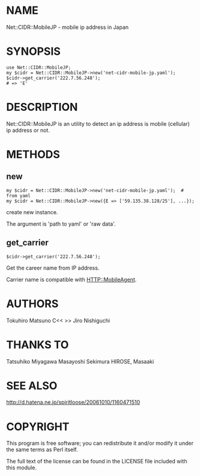 # NAME

Net::CIDR::MobileJP - mobile ip address in Japan

# SYNOPSIS

    use Net::CIDR::MobileJP;
    my $cidr = Net::CIDR::MobileJP->new('net-cidr-mobile-jp.yaml');
    $cidr->get_carrier('222.7.56.248');
    # => 'E'

# DESCRIPTION

Net::CIDR::MobileJP is an utility to detect an ip address is mobile (cellular) ip address or not.

# METHODS

## new

    my $cidr = Net::CIDR::MobileJP->new('net-cidr-mobile-jp.yaml');  # from yaml
    my $cidr = Net::CIDR::MobileJP->new({E => ['59.135.38.128/25'], ...});

create new instance.

The argument is 'path to yaml' or 'raw data'.

## get_carrier

    $cidr->get_carrier('222.7.56.248');

Get the career name from IP address.

Carrier name is compatible with [HTTP::MobileAgent](http://search.cpan.org/perldoc?HTTP::MobileAgent).

# AUTHORS

  Tokuhiro Matsuno  C<< <tokuhiro __at__ mobilefactory.jp> >>
  Jiro Nishiguchi

# THANKS TO

  Tatsuhiko Miyagawa
  Masayoshi Sekimura
  HIROSE, Masaaki

# SEE ALSO

<http://d.hatena.ne.jp/spiritloose/20061010/1160471510>

# COPYRIGHT

This program is free software; you can redistribute
it and/or modify it under the same terms as Perl itself.

The full text of the license can be found in the
LICENSE file included with this module.